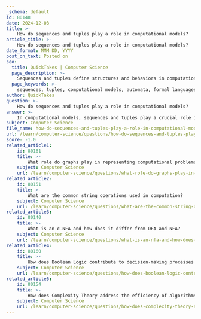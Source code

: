```yaml
---
_schema: default
id: 80148
date: 2024-12-03
title: >-
    How do sequences and tuples play a role in computational models?
article_title: >-
    How do sequences and tuples play a role in computational models?
date_format: MMM DD, YYYY
post_on_text: Posted on
seo:
  title: QuickTakes | Computer Science
  page_description: >-
    Sequences and tuples define structures and behaviors in computational models, including automata theory and formal languages, emphasizing the importance of order and relationships in computations.
  page_keywords: >-
    sequences, tuples, computational models, automata, formal languages, finite automata, n-tuple, transition sequences, indexing, mathematical notation
author: QuickTakes
question: >-
    How do sequences and tuples play a role in computational models?
answer: >-
    In computational models, sequences and tuples play a crucial role in defining structures and behaviors of various computational entities, such as automata and formal languages. \n\n1. **Definition and Structure**: A sequence is an ordered list of elements where the order matters, and it can be finite or infinite. A tuple is a specific type of finite sequence, often denoted using parentheses. For example, a sequence with $k$ elements is referred to as a $k$-tuple. For instance, the sequence (7, 21, 3) is a 3-tuple, while (1, 3) is a 2-tuple. The notation emphasizes the importance of order in sequences, as (1, 3) is distinct from (3, 1).\n\n2. **Use in Automata Theory**: In automata theory, computational models such as finite automata (FA) are defined using tuples. For example, a finite automaton is represented as a 5-tuple \((Q, \Sigma, \delta, q_0, F)\), where:\n   - $Q$ is a finite set of states,\n   - $\Sigma$ is a finite set of input symbols (the alphabet),\n   - $\delta$ is the transition function mapping state and input symbol pairs to states,\n   - $q_0$ is the initial state, and\n   - $F$ is the set of accepting states.\n\n3. **Transition Sequences**: In the context of non-deterministic Turing machines (NTMs), a machine accepts an input if there exists a sequence of transitions that leads to a final state where the machine halts. This highlights how sequences of states and transitions are fundamental to the operation of computational models.\n\n4. **Indexing and Range**: Sequences are often indexed, which allows for the definition of operations and properties based on their positions. The index range specifies the possible values that the index can take, which is essential for understanding how elements in a sequence or tuple relate to one another.\n\n5. **Mathematical Notation**: The use of parentheses to denote sequences, similar to tuples, is a common practice in mathematical literature. This notation helps clarify the structure and order of elements, which is vital in computational contexts where the arrangement of inputs can affect outcomes.\n\nIn summary, sequences and tuples are foundational concepts in the theory of computation, providing a structured way to represent and manipulate data within various computational models. Their ordered nature and the ability to define relationships through indexing are essential for understanding the behavior of algorithms and automata.
subject: Computer Science
file_name: how-do-sequences-and-tuples-play-a-role-in-computational-models.md
url: /learn/computer-science/questions/how-do-sequences-and-tuples-play-a-role-in-computational-models
score: -1.0
related_article1:
    id: 80161
    title: >-
        What role do graphs play in representing computational problems?
    subject: Computer Science
    url: /learn/computer-science/questions/what-role-do-graphs-play-in-representing-computational-problems
related_article2:
    id: 80151
    title: >-
        What are the common string operations used in computation?
    subject: Computer Science
    url: /learn/computer-science/questions/what-are-the-common-string-operations-used-in-computation
related_article3:
    id: 80140
    title: >-
        What is an ε-NFA and how does it differ from DFA and NFA?
    subject: Computer Science
    url: /learn/computer-science/questions/what-is-an-nfa-and-how-does-it-differ-from-dfa-and-nfa
related_article4:
    id: 80160
    title: >-
        How does Boolean Logic contribute to decision-making processes in computation?
    subject: Computer Science
    url: /learn/computer-science/questions/how-does-boolean-logic-contribute-to-decisionmaking-processes-in-computation
related_article5:
    id: 80154
    title: >-
        How does Complexity Theory address the efficiency of algorithms?
    subject: Computer Science
    url: /learn/computer-science/questions/how-does-complexity-theory-address-the-efficiency-of-algorithms
---
```


&nbsp;
